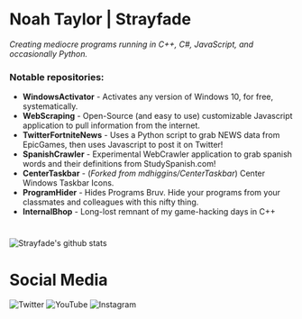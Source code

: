 # Noah Taylor | Strayfade
*Creating mediocre programs running in C++, C#, JavaScript, and occasionally Python.*
### Notable repositories:
 - **WindowsActivator** - Activates any version of Windows 10, for free, systematically.
 - **WebScraping** - Open-Source (and easy to use) customizable Javascript application to pull information from the internet.
 - **TwitterFortniteNews** - Uses a Python script to grab NEWS data from EpicGames, then uses Javascript to post it on Twitter!
 - **SpanishCrawler** - Experimental WebCrawler application to grab spanish words and their definitions from StudySpanish.com!
 - **CenterTaskbar** - (*Forked from mdhiggins/CenterTaskbar*) Center Windows Taskbar Icons.
 - **ProgramHider** - Hides Programs Bruv. Hide your programs from your classmates and colleagues with this nifty thing.
 - **InternalBhop** - Long-lost remnant of my game-hacking days in C++
 # 
![Strayfade's github stats](https://github-readme-stats.vercel.app/api?username=Strayfade&show_icons=true)

# Social Media
![Twitter](https://twitter.com/Strayfade)
![YouTube](https://YouTube.com/Strayfade)
![Instagram](https://instagram.com/strayfade_)
